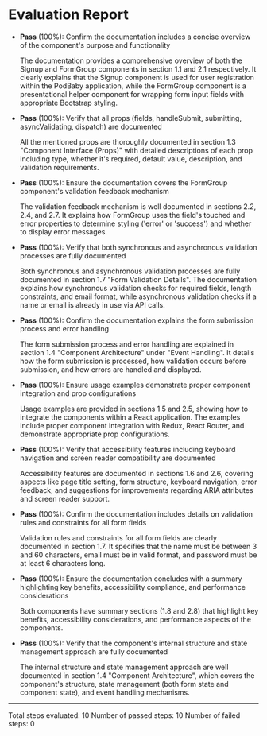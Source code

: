 # Evaluation Report

- **Pass** (100%): Confirm the documentation includes a concise overview of the component's purpose and functionality
  
  The documentation provides a comprehensive overview of both the Signup and FormGroup components in section 1.1 and 2.1 respectively. It clearly explains that the Signup component is used for user registration within the PodBaby application, while the FormGroup component is a presentational helper component for wrapping form input fields with appropriate Bootstrap styling.

- **Pass** (100%): Verify that all props (fields, handleSubmit, submitting, asyncValidating, dispatch) are documented
  
  All the mentioned props are thoroughly documented in section 1.3 "Component Interface (Props)" with detailed descriptions of each prop including type, whether it's required, default value, description, and validation requirements.

- **Pass** (100%): Ensure the documentation covers the FormGroup component's validation feedback mechanism
  
  The validation feedback mechanism is well documented in sections 2.2, 2.4, and 2.7. It explains how FormGroup uses the field's touched and error properties to determine styling ('error' or 'success') and whether to display error messages.

- **Pass** (100%): Verify that both synchronous and asynchronous validation processes are fully documented
  
  Both synchronous and asynchronous validation processes are fully documented in section 1.7 "Form Validation Details". The documentation explains how synchronous validation checks for required fields, length constraints, and email format, while asynchronous validation checks if a name or email is already in use via API calls.

- **Pass** (100%): Confirm the documentation explains the form submission process and error handling
  
  The form submission process and error handling are explained in section 1.4 "Component Architecture" under "Event Handling". It details how the form submission is processed, how validation occurs before submission, and how errors are handled and displayed.

- **Pass** (100%): Ensure usage examples demonstrate proper component integration and prop configurations
  
  Usage examples are provided in sections 1.5 and 2.5, showing how to integrate the components within a React application. The examples include proper component integration with Redux, React Router, and demonstrate appropriate prop configurations.

- **Pass** (100%): Verify that accessibility features including keyboard navigation and screen reader compatibility are documented
  
  Accessibility features are documented in sections 1.6 and 2.6, covering aspects like page title setting, form structure, keyboard navigation, error feedback, and suggestions for improvements regarding ARIA attributes and screen reader support.

- **Pass** (100%): Confirm the documentation includes details on validation rules and constraints for all form fields
  
  Validation rules and constraints for all form fields are clearly documented in section 1.7. It specifies that the name must be between 3 and 60 characters, email must be in valid format, and password must be at least 6 characters long.

- **Pass** (100%): Ensure the documentation concludes with a summary highlighting key benefits, accessibility compliance, and performance considerations
  
  Both components have summary sections (1.8 and 2.8) that highlight key benefits, accessibility considerations, and performance aspects of the components.

- **Pass** (100%): Verify that the component's internal structure and state management approach are fully documented
  
  The internal structure and state management approach are well documented in section 1.4 "Component Architecture", which covers the component's structure, state management (both form state and component state), and event handling mechanisms.

---

Total steps evaluated: 10
Number of passed steps: 10
Number of failed steps: 0